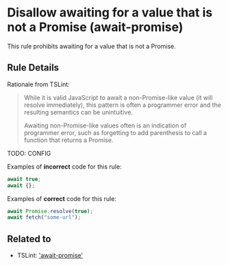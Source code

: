 # Disallow awaiting for a value that is not a Promise (await-promise)

This rule prohibits awaiting for a value that is not a Promise.

## Rule Details

Rationale from TSLint:

> While it is valid JavaScript to await a non-Promise-like value (it will resolve immediately),
> this pattern is often a programmer error and the resulting semantics can be unintuitive.
>
> Awaiting non-Promise-like values often is an indication of programmer error,
> such as forgetting to add parenthesis to call a function that returns a Promise.

TODO: CONFIG

Examples of **incorrect** code for this rule:

```js
await true;
await {};
```

Examples of **correct** code for this rule:

```js
await Promise.resolve(true);
await fetch("some-url");
```

## Related to

-   TSLint: ['await-promise'](https://palantir.github.io/tslint/rules/await-promise/)
